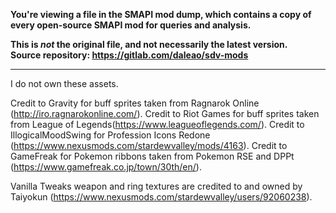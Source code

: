 **You're viewing a file in the SMAPI mod dump, which contains a copy of every open-source SMAPI mod
for queries and analysis.**

**This is _not_ the original file, and not necessarily the latest version.**  
**Source repository: https://gitlab.com/daleao/sdv-mods**

----

I do not own these assets.

Credit to Gravity for buff sprites taken from Ragnarok Online (http://iro.ragnarokonline.com/).
Credit to Riot Games for buff sprites taken from League of Legends(https://www.leagueoflegends.com/).
Credit to IllogicalMoodSwing for Profession Icons Redone (https://www.nexusmods.com/stardewvalley/mods/4163).
Credit to GameFreak for Pokemon ribbons taken from Pokemon RSE and DPPt (https://www.gamefreak.co.jp/town/30th/en/).

Vanilla Tweaks weapon and ring textures are credited to and owned by Taiyokun (https://www.nexusmods.com/stardewvalley/users/92060238).